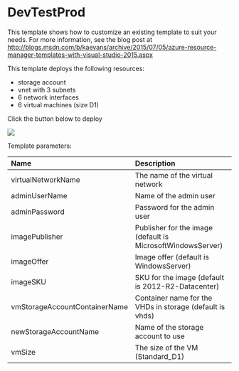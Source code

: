 # DevTestProd

This template shows how to customize an existing template to suit your needs.  For more information, see the blog post at <a href="http://blogs.msdn.com/b/kaevans/archive/2015/07/05/azure-resource-manager-templates-with-visual-studio-2015.aspx">http://blogs.msdn.com/b/kaevans/archive/2015/07/05/azure-resource-manager-templates-with-visual-studio-2015.aspx</a>

This template deploys the following resources:
<ul><li>storage account</li><li>vnet with 3 subnets</li><li>6 network interfaces</li><li>6 virtual machines (size D1)</li></ul>


Click the button below to deploy

<a href="https://portal.azure.com/#create/Microsoft.Template/uri/https%3A%2F%2Fraw.githubusercontent.com%2Fkaevans%2Fdevtestprod%2Fmaster%2Fdevtestprod%2Ftemplates%2FLoadBalancedVirtualMachine.json" target="_blank">
    <img src="http://azuredeploy.net/deploybutton.png"/>
</a>


Template parameters:

| Name   | Description    |
|:--- |:---|
| virtualNetworkName | The name of the virtual network |
| adminUserName | Name of the admin user    |
| adminPassword| Password for the admin user |
| imagePublisher | Publisher for the image (default is MicrosoftWindowsServer) |
| imageOffer | Image offer (default is WindowsServer) |
| imageSKU | SKU for the image (default is 2012-R2-Datacenter) |
| vmStorageAccountContainerName | Container name for the VHDs in storage (default is vhds) |
| newStorageAccountName | Name of the storage account to use |
| vmSize | The size of the VM (Standard_D1) |





